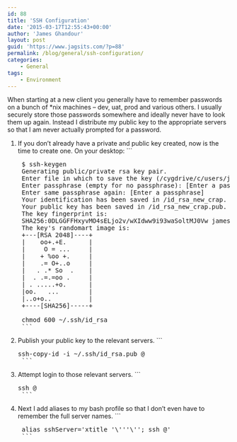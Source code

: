 ```yaml
---
id: 88
title: 'SSH Configuration'
date: '2015-03-17T12:55:43+00:00'
author: 'James Ghandour'
layout: post
guid: 'https://www.jagsits.com/?p=88'
permalink: /blog/general/ssh-configuration/
categories:
    - General
tags:
    - Environment
---
```


When starting at a new client you generally have to remember passwords on a bunch of \*nix machines – dev, uat, prod and various others. I usually securely store those passwords somewhere and ideally never have to look them up again. Instead I distribute my public key to the appropriate servers so that I am never actually prompted for a password.

1. If you don’t already have a private and public key created, now is the time to create one. On your desktop: ```
    <pre class="brush: bash; title: ; notranslate" title="">
    $ ssh-keygen 
    Generating public/private rsa key pair.
    Enter file in which to save the key (/cygdrive/c/users/james/.ssh/id_rsa): [Enter]
    Enter passphrase (empty for no passphrase): [Enter a passphrase]
    Enter same passphrase again: [Enter a passphrase]
    Your identification has been saved in /id_rsa_new_crap.
    Your public key has been saved in /id_rsa_new_crap.pub.
    The key fingerprint is:
    SHA256:0DLGGFFHxyvMO4sELjo2v/wXIdww9i93waSoltMJ0Vw james@localhost
    The key's randomart image is:
    +---[RSA 2048]----+
    |    oo+.+E.      |
    |     O = ...     |
    |    + %oo +.     |
    |    .= O+..o     |
    |   . .* So  .    |
    |  . .=.=oo .     |
    | . .....+o.      |
    |oo.   ...        |
    |..o+o..          |
    +----[SHA256]-----+
    
    chmod 600 ~/.ssh/id_rsa
    ```
2. Publish your public key to the relevant servers. ```
    <pre class="brush: bash; title: ; notranslate" title="">ssh-copy-id -i ~/.ssh/id_rsa.pub <user>@<remote-host>
    ```
3. Attempt login to those relevant servers. ```
    <pre class="brush: bash; title: ; notranslate" title="">ssh <user>@<remote-host>
    ```
4. Next I add aliases to my bash profile so that I don’t even have to remember the full server names. ```
    <pre class="brush: bash; title: ; notranslate" title="">
    alias sshServer='xtitle '\''<server>'\''; ssh <user>@<remote-host>'
    ```